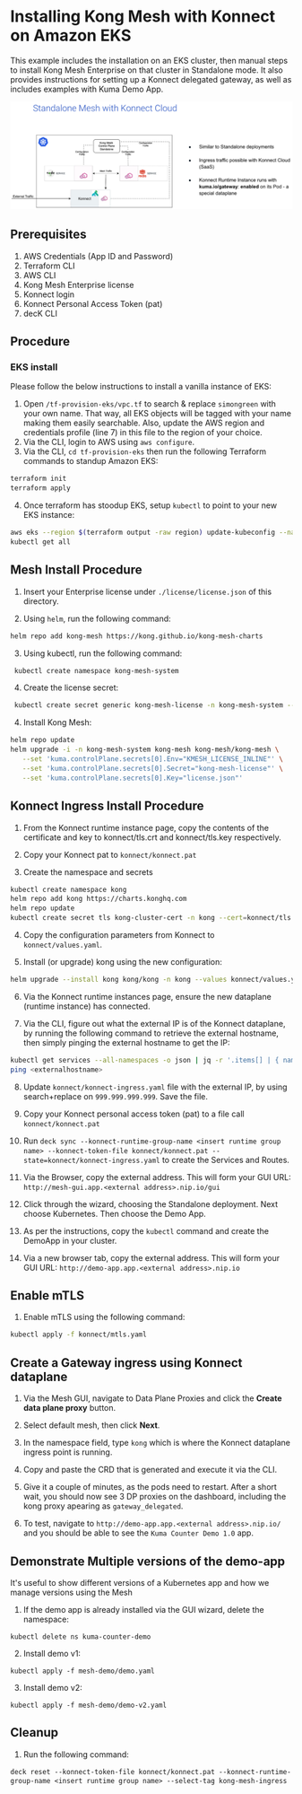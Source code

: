 Installing Kong Mesh with Konnect on Amazon EKS
===========================================================

This example includes the installation on an EKS cluster, then manual steps to install Kong Mesh Enterprise on that cluster in Standalone mode.  It also provides instructions for setting up a Konnect delegated gateway, as well as includes examples with Kuma Demo App.

![](img/mesh-konnect-demo-app.png "Standalone Deployment")

## Prerequisites
1. AWS Credentials (App ID and Password)
2. Terraform CLI
3. AWS CLI
4. Kong Mesh Enterprise license
5. Konnect login
6. Konnect Personal Access Token (pat)
7. decK CLI

## Procedure

### EKS install

Please follow the below instructions to install a vanilla instance of EKS:

1. Open `/tf-provision-eks/vpc.tf` to search & replace `simongreen` with your own name.  That way, all EKS objects will be tagged with your name making them easily searchable. Also, update the AWS region and credentials profile (line 7) in this file to the region of your choice.
2. Via the CLI, login to AWS using `aws configure`.
3. Via the CLI, `cd tf-provision-eks` then run the following Terraform commands to standup Amazon EKS:

```bash
terraform init
terraform apply
```

4. Once terraform has stoodup EKS, setup `kubectl` to point to your new EKS instance:

```bash
aws eks --region $(terraform output -raw region) update-kubeconfig --name $(terraform output -raw cluster_name)
kubectl get all
```

## Mesh Install Procedure

1. Insert your Enterprise license under `./license/license.json` of this directory.

2. Using `helm`, run the following command:

```bash
helm repo add kong-mesh https://kong.github.io/kong-mesh-charts
```

3. Using kubectl, run the following command:

```bash
 kubectl create namespace kong-mesh-system
```

4. Create the license secret:

```bash
 kubectl create secret generic kong-mesh-license -n kong-mesh-system --from-file=license/license.json
```

4. Install Kong Mesh:

```bash
helm repo update
helm upgrade -i -n kong-mesh-system kong-mesh kong-mesh/kong-mesh \
   --set 'kuma.controlPlane.secrets[0].Env="KMESH_LICENSE_INLINE"' \
   --set 'kuma.controlPlane.secrets[0].Secret="kong-mesh-license"' \
   --set 'kuma.controlPlane.secrets[0].Key="license.json"'
```

## Konnect Ingress Install Procedure

1. From the Konnect runtime instance page, copy the contents of the certificate and key to konnect/tls.crt and konnect/tls.key respectively.

2. Copy your Konnect pat to `konnect/konnect.pat`

3.  Create the namespace and secrets

```bash
kubectl create namespace kong
helm repo add kong https://charts.konghq.com
helm repo update
kubectl create secret tls kong-cluster-cert -n kong --cert=konnect/tls.crt --key=konnect/tls.key
```

4. Copy the configuration parameters from Konnect to `konnect/values.yaml`.

5.  Install (or upgrade) kong using the new configuration:

```bash
helm upgrade --install kong kong/kong -n kong --values konnect/values.yaml
```

6. Via the Konnect runtime instances page, ensure the new dataplane (runtime instance) has connected.

7. Via the CLI, figure out what the external IP is of the Konnect dataplane, by running the following command to retrieve the external hostname, then simply pinging the external hostname to get the IP:

```bash
kubectl get services --all-namespaces -o json | jq -r '.items[] | { name: .metadata.name, ns: .metadata.namespace, externalhostname: .status.loadBalancer?|.ingress[]?|.hostname  }'
ping <externalhostname>
```

8. Update `konnect/konnect-ingress.yaml` file with the external IP, by using search+replace on `999.999.999.999`.  Save the file.

9. Copy your Konnect personal access token (pat) to a file call `konnect/konnect.pat`

10.  Run `deck sync --konnect-runtime-group-name <insert runtime group name> --konnect-token-file konnect/konnect.pat --state=konnect/konnect-ingress.yaml` to create the Services and Routes.


11.  Via the Browser, copy the external address.  This will form your GUI URL: `http://mesh-gui.app.<external address>.nip.io/gui`

12.  Click through the wizard, choosing the Standalone deployment.  Next choose Kubernetes.  Then choose the Demo App.

13.  As per the instructions, copy the `kubectl` command and create the DemoApp in your cluster.

14. Via a new browser tab, copy the external address.  This will form your GUI URL: `http://demo-app.app.<external address>.nip.io`

## Enable mTLS

1. Enable mTLS using the following command:

```bash
kubectl apply -f konnect/mtls.yaml
```

## Create a Gateway ingress using Konnect dataplane

1. Via the Mesh GUI, navigate to Data Plane Proxies and click the **Create data plane proxy** button.

2. Select default mesh, then click **Next**.

3. In the namespace field, type `kong` which is where the Konnect dataplane ingress point is running.

4. Copy and paste the CRD that is generated and execute it via the CLI.

5. Give it a couple of minutes, as the pods need to restart.  After a short wait, you should now see 3 DP proxies on the dashboard, including the kong proxy apearing as `gateway_delegated`.

6. To test, navigate to `http://demo-app.app.<external address>.nip.io/` and you should be able to see the `Kuma Counter Demo 1.0` app.

## Demonstrate Multiple versions of the demo-app

It's useful to show different versions of a Kubernetes app and how we manage versions using the Mesh

1. If the demo app is already installed via the GUI wizard, delete the namespace:

```
kubectl delete ns kuma-counter-demo
```

2. Install demo v1:

```
kubectl apply -f mesh-demo/demo.yaml
```

3. Install demo v2:

```
kubectl apply -f mesh-demo/demo-v2.yaml
```

## Cleanup

1. Run the following command:

```
deck reset --konnect-token-file konnect/konnect.pat --konnect-runtime-group-name <insert runtime group name> --select-tag kong-mesh-ingress
```